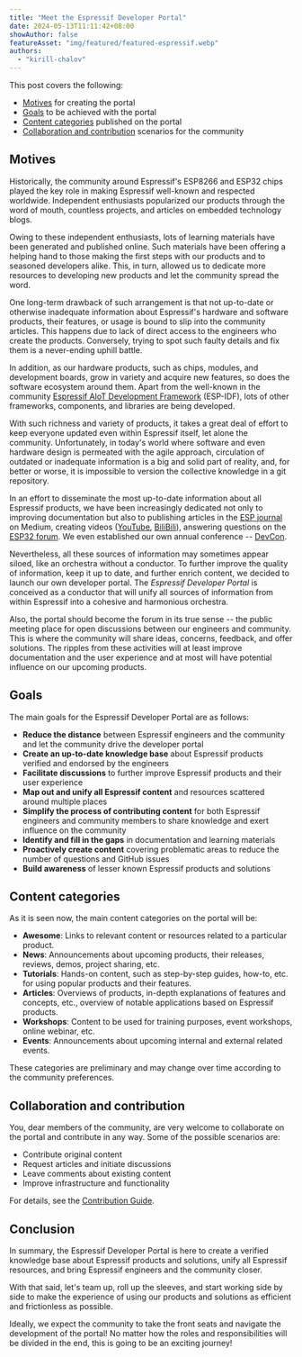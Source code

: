 ```yaml
---
title: "Meet the Espressif Developer Portal"
date: 2024-05-13T11:11:42+08:00
showAuthor: false
featureAsset: "img/featured/featured-espressif.webp"
authors:
  - "kirill-chalov"
---
```


This post covers the following:

- [Motives](#motives) for creating the portal
- [Goals](#goals) to be achieved with the portal
- [Content categories](#content-categories) published on the portal
- [Collaboration and contribution](#collaboration-and-contribution) scenarios for the community

## Motives

Historically, the community around Espressif's ESP8266 and ESP32 chips played the key role in making Espressif well-known and respected worldwide. Independent enthusiasts popularized our products through the word of mouth, countless projects, and articles on embedded technology blogs.

Owing to these independent enthusiasts, lots of learning materials have been generated and published online. Such materials have been offering a helping hand to those making the first steps with our products and to seasoned developers alike. This, in turn, allowed us to dedicate more resources to developing new products and let the community spread the word.

One long-term drawback of such arrangement is that not up-to-date or otherwise inadequate information about Espressif's hardware and software products, their features, or usage is bound to slip into the community articles. This happens due to lack of direct access to the engineers who create the products. Conversely, trying to spot such faulty details and fix them is a never-ending uphill battle.

In addition, as our hardware products, such as chips, modules, and development boards, grow in variety and acquire new features, so does the software ecosystem around them. Apart from the well-known in the community [Espressif AIoT Development Framework][ESP-IDF] (ESP-IDF), lots of other frameworks, components, and libraries are being developed.

[ESP-IDF]: https://idf.espressif.com/

With such richness and variety of products, it takes a great deal of effort to keep everyone updated even within Espressif itself, let alone the community. Unfortunately, in today's world where software and even hardware design is permeated with the agile approach, circulation of outdated or inadequate information is a big and solid part of reality, and, for better or worse, it is impossible to version the collective knowledge in a git repository.

In an effort to disseminate the most up-to-date information about all Espressif products, we have been increasingly dedicated not only to improving documentation but also to publishing articles in the [ESP journal][esp-journal] on Medium, creating videos ([YouTube][youtube-videos], [BiliBili][bilibili-videos]), answering questions on the [ESP32 forum][esp32-forum]. We even established our own annual conference -- [DevCon][devcon].

[youtube-videos]: https://www.youtube.com/@EspressifSystems
[bilibili-videos]: https://space.bilibili.com/538078399?spm_id_from=333.788.0.0
[esp32-forum]: https://esp32.com
[esp-journal]: https://blog.espressif.com
[devcon]: https://devcon.espressif.com

Nevertheless, all these sources of information may sometimes appear siloed, like an orchestra without a conductor. To further improve the quality of information, keep it up to date, and further enrich content, we decided to launch our own developer portal. The _Espressif Developer Portal_ is conceived as a conductor that will unify all sources of information from within Espressif into a cohesive and harmonious orchestra.

Also, the portal should become the forum in its true sense -- the public meeting place for open discussions between our engineers and community. This is where the community will share ideas, concerns, feedback, and offer solutions. The ripples from these activities will at least improve documentation and the user experience and at most will have potential influence on our upcoming products.


## Goals

The main goals for the Espressif Developer Portal are as follows:

- **Reduce the distance** between Espressif engineers and the community and let the community drive the developer portal
- **Create an up-to-date knowledge base** about Espressif products verified and endorsed by the engineers
- **Facilitate discussions** to further improve Espressif products and their user experience
- **Map out and unify all Espressif content** and resources scattered around multiple places
- **Simplify the process of contributing content** for both Espressif engineers and community members to share knowledge and exert influence on the community
- **Identify and fill in the gaps** in documentation and learning materials
- **Proactively create content** covering problematic areas to reduce the number of questions and GitHub issues
- **Build awareness** of lesser known Espressif products and solutions


## Content categories

As it is seen now, the main content categories on the portal will be:

- **Awesome**: Links to relevant content or resources related to a particular product.
- **News**: Announcements about upcoming products, their releases, reviews, demos, project sharing, etc.
- **Tutorials**: Hands-on content, such as step-by-step guides, how-to, etc. for using popular products and their features.
- **Articles**: Overviews of products, in-depth explanations of features and concepts, etc., overview of notable applications based on Espressif products.
- **Workshops**: Content to be used for training purposes, event workshops, online webinar, etc.
- **Events**: Announcements about upcoming internal and external related events.

These categories are preliminary and may change over time according to the community preferences.

## Collaboration and contribution

You, dear members of the community, are very welcome to collaborate on the portal and contribute in any way. Some of the possible scenarios are:

- Contribute original content
- Request articles and initiate discussions
- Leave comments about existing content
- Improve infrastructure and functionality

For details, see the [Contribution Guide](../../pages/contribution-guide/).


## Conclusion

In summary, the Espressif Developer Portal is here to create a verified knowledge base about Espressif products and solutions, unify all Espressif resources, and bring Espressif engineers and the community closer.

With that said, let's team up, roll up the sleeves, and start working side by side to make the experience of using our products and solutions as efficient and frictionless as possible.

Ideally, we expect the community to take the front seats and navigate the development of the portal! No matter how the roles and responsibilities will be divided in the end, this is going to be an exciting journey!
